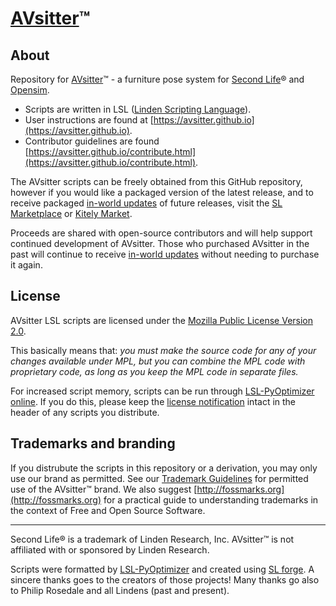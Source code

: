 # [AVsitter](https://avsitter.github.io)™

## About

Repository for [AVsitter](https://avsitter.github.io)&trade; - a furniture pose system for [Second Life](https://www.secondlife.com)&reg; and [Opensim](https://en.wikipedia.org/wiki/OpenSimulator).

* Scripts are written in LSL ([Linden Scripting Language](https://wiki.secondlife.com/wiki/LSL_Portal)).
* User instructions are found at [https://avsitter.github.io](https://avsitter.github.io).
* Contributor guidelines are found [https://avsitter.github.io/contribute.html](https://avsitter.github.io/contribute.html).

The AVsitter scripts can be freely obtained from this GitHub repository, however if you would like a packaged version of the latest release, and to receive packaged [in-world updates](https://avsitter.github.io/updates.html) of future releases, visit the [SL Marketplace](https://marketplace.secondlife.com/stores/79645) or [Kitely Market](https://www.kitely.com/market).

Proceeds are shared with open-source contributors and will help support continued development of AVsitter. Those who purchased AVsitter in the past will continue to receive [in-world updates](https://avsitter.github.io/updates.html) without needing to purchase it again.

## License

AVsitter LSL scripts are licensed under the [Mozilla Public License Version 2.0](https://www.mozilla.org/en-US/MPL/2.0/).

This basically means that: _you must make the source code for any of your changes available under MPL, but you can combine the MPL code with proprietary code, as long as you keep the MPL code in separate files._

For increased script memory, scripts can be run through [LSL-PyOptimizer online](http://lsl.project.zone/lsl-pyoptimizer/online.php). If you do this, please keep the [license notification](/LICENSE_script_header) intact in the header of any scripts you distribute.

## Trademarks and branding

If you distrubute the scripts in this repository or a derivation, you may only use our brand as permitted. See our [Trademark Guidelines](/TRADEMARK.mediawiki) for permitted use of the AVsitter&trade; brand. We also suggest [http://fossmarks.org](http://fossmarks.org) for a practical guide to understanding trademarks in the context of Free and Open Source Software.

---

Second Life&reg; is a trademark of Linden Research, Inc. AVsitter&trade; is not affiliated with or sponsored by Linden Research.

Scripts were formatted by [LSL-PyOptimizer](http://lsl.project.zone/lsl-pyoptimizer/) and created using [SL forge](https://github.com/raysilent/lslforge). A sincere thanks goes to the creators of those projects! Many thanks go also to Philip Rosedale and all Lindens (past and present).
